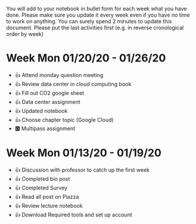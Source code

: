 You will add to your notebook in bullet form for each week what you have done. 
Please make sure you update it every week even if you have no time to work on 
anything. You can surely spend 2 minutes to update this document. Please put 
the last activities first (e.g. in reverse cronological order by week)

# Week Mon 01/20/20 - 01/26/20

* :+1: Attend monday question meeting
* :+1: Review data center in cloud computing book
* :+1: Fill out CO2 google sheet
* :+1: Data center assignment
* :+1: Updated notebook
* :+1: Choose chapter topic (Google Cloud)
* :o2: Multipass assignment

# Week Mon 01/13/20 - 01/19/20

* :+1: Discussion with professor to catch up the first week
* :+1: Completed bio post 
* :+1: Completed Survey
* :+1: Read all post on Piazza 
* :+1: Review lecture notebook 
* :+1: Download Required tools and set up account


